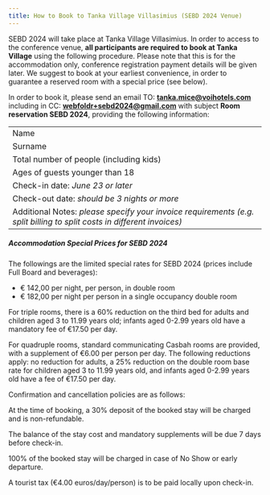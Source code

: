 ```yaml
---
title: How to Book to Tanka Village Villasimius (SEBD 2024 Venue)
---
```


SEBD 2024 will take place at Tanka Village Villasimius. In order to access to the conference venue, **all participants are required to book at Tanka Village** using the following procedure. Please note that this is for the accommodation only, conference registration payment details will be given later.
We suggest to book at your earliest convenience, in order to guarantee a reserved room with a special price (see below).

In order to book it, please send an email TO: **tanka.mice@voihotels.com** including in CC: **webfoldr+sebd2024@gmail.com** with subject **Room reservation SEBD 2024**, providing the following information:

| |
|-------|
| Name  |
| Surname |
| Total number of people (including kids) |
| Ages of guests younger than 18 |
| Check-in date: *June 23 or later* |
| Check-out date: *should be 3 nights or more* |
| Additional Notes: *please specify your invoice requirements (e.g. split billing to split costs in different invoices)* |


##### Accommodation Special Prices for SEBD 2024
The followings are the limited special rates for SEBD 2024 (prices include Full Board and beverages):

- € 142,00 per night, per person, in double room
- € 182,00 per night per person in a single occupancy double room

For triple rooms, there is a 60% reduction on the third bed for adults and children aged 3 to 11.99 years old; infants aged 0-2.99 years old have a mandatory fee of €17.50 per day.

For quadruple rooms, standard communicating Casbah rooms are provided, with a supplement of €6.00 per person per day. The following reductions apply: no reduction for adults, a 25% reduction on the double room base rate for children aged 3 to 11.99 years old, and infants aged 0-2.99 years old have a fee of €17.50 per day.

Confirmation and cancellation policies are as follows:

At the time of booking, a 30% deposit of the booked stay will be charged and is non-refundable.

The balance of the stay cost and mandatory supplements will be due 7 days before check-in.

100% of the booked stay will be charged in case of No Show or early departure.

A tourist tax (€4.00 euros/day/person) is to be paid locally upon check-in.


